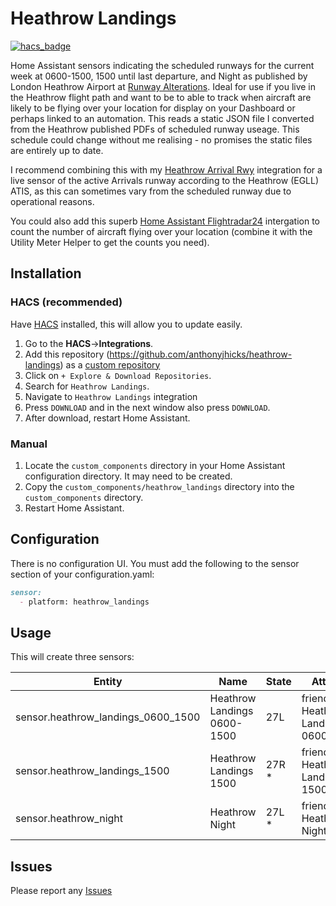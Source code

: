 # Heathrow Landings
[![hacs_badge](https://img.shields.io/badge/HACS-Default-orange.svg)](https://github.com/hacs/integration)

Home Assistant sensors indicating the scheduled runways for the current week at 0600-1500, 1500 until last departure, and Night as published by London Heathrow Airport at [Runway Alterations](https://www.heathrow.com/content/dam/heathrow/web/common/documents/company/local-community/noise/operations/runway-alternation/Runway_Alternation_Programme_2024.pdf).  Ideal for use if you live in the Heathrow flight path and want to be to able to track when aircraft are likely to be flying over your location for display on your Dashboard or perhaps linked to an automation. This reads a static JSON file I converted from the Heathrow published PDFs of scheduled runway useage.  This schedule could change without me realising - no promises the static files are entirely up to date.

I recommend combining this with my [Heathrow Arrival Rwy](http://github.com/anthonyjhicks/heathrow-arrival-rwu) integration for a live sensor of the active Arrivals runway according to the Heathrow (EGLL) ATIS, as this can sometimes vary from the scheduled runway due to operational reasons.

You could also add this superb [Home Assistant Flightradar24](https://github.com/AlexandrErohin/home-assistant-flightradar24) intergation to count the number of aircraft flying over your location (combine it with the Utility Meter Helper to get the counts you need).

## Installation

### HACS (recommended)

Have [HACS](https://hacs.xyz/) installed, this will allow you to update easily.

1. Go to the <b>HACS</b>-><b>Integrations</b>.
2. Add this repository (https://github.com/anthonyjhicks/heathrow-landings) as a [custom repository](https://hacs.xyz/docs/faq/custom_repositories/)
3. Click on `+ Explore & Download Repositories`.
4. Search for `Heathrow Landings`. 
5. Navigate to `Heathrow Landings` integration 
6. Press `DOWNLOAD` and in the next window also press `DOWNLOAD`. 
7. After download, restart Home Assistant.

### Manual

1. Locate the `custom_components` directory in your Home Assistant configuration directory. It may need to be created.
2. Copy the `custom_components/heathrow_landings` directory into the `custom_components` directory.
3. Restart Home Assistant.

## Configuration

There is no configuration UI.  You must add the following to the sensor section of your configuration.yaml:

```markdown
sensor:
  - platform: heathrow_landings
```

## Usage

This will create three sensors:

| Entity | Name | State | Attributes |
| -- | -- | -- | -- |
| sensor.heathrow_landings_0600_1500 | Heathrow Landings 0600-1500 | 27L | friendly_name: Heathrow Landings 0600-1500 |
| sensor.heathrow_landings_1500 | Heathrow Landings 1500 | 27R * |	friendly_name: Heathrow Landings 1500 | 
| sensor.heathrow_night | Heathrow Night | 27L * | friendly_name: Heathrow Night |

## Issues

Please report any [Issues](http://github.com/anthonyjhicks/heathrow-landings/issues)

